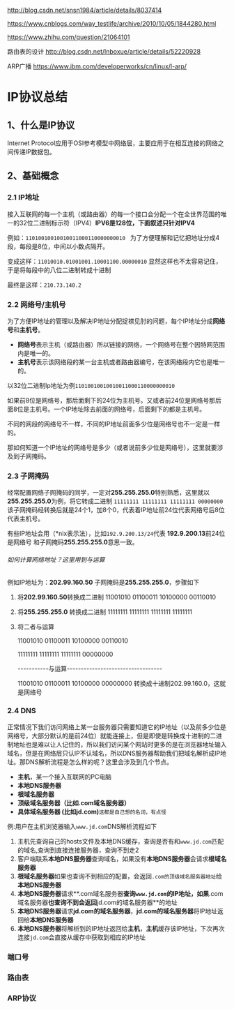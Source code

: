 http://blog.csdn.net/snsn1984/article/details/8037414

https://www.cnblogs.com/way_testlife/archive/2010/10/05/1844280.html

https://www.zhihu.com/question/21064101

路由表的设计
http://blog.csdn.net/lnboxue/article/details/52220928

ARP广播
https://www.ibm.com/developerworks/cn/linux/l-arp/


# IP协议总结

## 1、什么是IP协议
Internet Protocol应用于OSI参考模型中网络层，主要应用于在相互连接的网络之间传递IP数据包。

## 2、基础概念

### 2.1 IP地址
接入互联网的每一个主机（或路由器）的每一个接口会分配一个在全世界范围的唯一的32位二进制标示符（IPV4）**IPV6是128位，下面叙述只针对IPV4**

例如：`11010010010010011000110000000010 `
为了方便理解和记忆把地址分成4段，每段是8位，中间以小数点隔开。

变成这样：`11010010.01001001.10001100.00000010`
显然这样也不太容易记住，于是将每段中的八位二进制转成十进制

最终是这样：`210.73.140.2`



### 2.2 网络号/主机号
为了方便IP地址的管理以及解决IP地址分配捉襟见肘的问题，每个IP地址分成**网络号**和**主机号**。

- **网络号**表示主机（或路由器）所以链接的网络，一个网络号在整个因特网范围内是唯一的。
- **主机号**表示该网络段的某一台主机或者路由器编号，在该网络段内它也是唯一的。

以32位二进制Ip地址为例`11010010010010011000110000000010`

如果前8位是网络号，那后面剩下的24位为主机号。又或者前24位是网络号那后面8位是主机号。一个IP地址除去前面的网络号，后面剩下的都是主机号。

不同的网段的网络号不一样，不同的IP地址前面多少位是网络号也不一定是一样的。

那如何知道一个IP地址的网络号是多少（或者说前多少位是网络号），这里就要涉及到子网掩码。

### 2.3 子网掩码
经常配置网络子网掩码的同学，一定对**255.255.255.0**特别熟悉，这里就以**255.255.255.0**为例，将它转成二进制 `11111111 11111111 11111111 00000000`该子网掩码经转换后就是24个1，加8个0，代表着IP地址前24位代表网络号后8位代表主机号。

有些IP地址会用（*nix表示法），比如`192.9.200.13/24`代表 **192.9.200.13**前24位是网络号 和子网掩码**255.255.255.0**意思一致。

###### 如何计算网络地址？这里用到与运算
例如IP地址为：**202.99.160.50** 子网掩码是**255.255.255.0**，步骤如下

1. 将**202.99.160.50**转换成二进制  11001010 01100011 10100000 00110010

2. 将**255.255.255.0** 转换成二进制  11111111 11111111 11111111 11111111

3. 将二者与运算

   11001010 01100011 10100000 00110010
   
   11111111 11111111 11111111 00000000
   
   -----------与运算----------------------------------
   
   11001010 01100011 10100000 00000000   转换成十进制202.99.160.0，这就是网络号
   
### 2.4 DNS
正常情况下我们访问网络上某一台服务器只需要知道它的IP地址（以及前多少位是网络号，大部分默认的是前24位）就能连接上，但是即使是转换成十进制的二进制地址也是难以让人记住的，所以我们访问某个网站时更多的是在浏览器地址输入域名，但是在网络层只认IP不认域名，所以DNS服务器帮助我们把域名解析成IP地址。那DNS解析流程是怎么样的呢？这里会涉及到几个节点。

 - **主机**，某一个接入互联网的PC电脑
 - **本地DNS服务器**
 - **根域名服务器**
 - **顶级域名服务器（比如.com域名服务器）**
 - **具体域名服务器 (比如jd.com)**`这都是自己想的名词，有点怪`

例:用户在主机浏览器输入`www.jd.com`DNS解析流程如下

 1. 主机先查询自己的hosts文件及本地DNS缓存，查询是否有和`www.jd.com`匹配的域名,查询到直接连接服务器，查询不到走2
 2. 客户端联系**本地DNS服务器**查询域名，如果没有**本地DNS服务器**会请求**根域名服务器**
 3. **根域名服务器**如果也查询不到相应的配置，会返回`.com的顶级域名服务器地址`给**本地DNS服务器**
 4. **本地DNS服务器**请求**.com域名服务器**查询`www.jd.com`的IP地址，如果**.com域名服务器**也查询不到会返回**jd.com的域名服务器**的地址
 5. **本地DNS服务器**请求**jd.com的域名服务器**，**jd.com的域名服务器**将IP地址返回给**本地DNS服务器**
 6. **本地DNS服务器**将解析到的IP地址返回给**主机**，**主机**缓存该IP地址，下次再次连接`jd.com`会直接从缓存中获取到相应的IP地址

### 端口号

### 路由表

### ARP协议